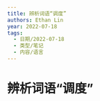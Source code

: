 ```yaml
---
title: 辨析词语“调度”
authors: Ethan Lin
year: 2022-07-18 
tags:
  - 日期/2022-07-18 
  - 类型/笔记 
  - 内容/语言 
---
```



# 辨析词语“调度”






